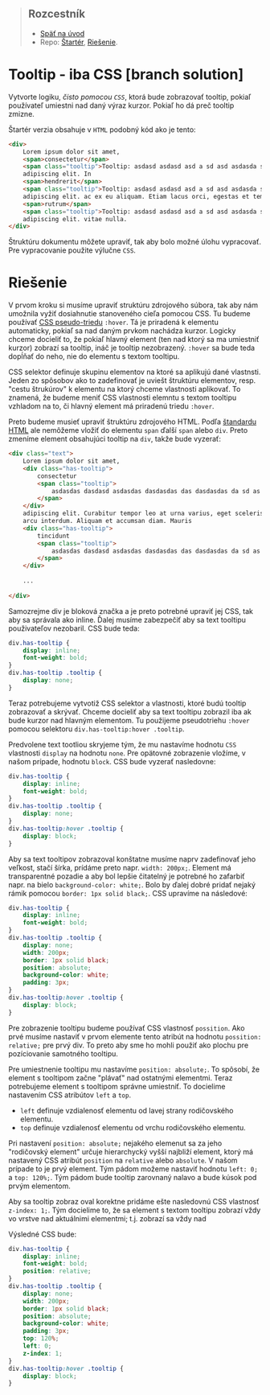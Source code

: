 > ## Rozcestník
> - [Späť na úvod](../../README.md)
> - Repo: [Štartér](/../../tree/main/css/tooltip-css), [Riešenie](/../../tree/solution/css/tooltip-css).

# Tooltip - iba CSS [branch solution]

Vytvorte logiku, _čisto pomocou `CSS`_, ktorá bude zobrazovať tooltip, pokiaľ používateľ umiestni nad daný výraz kurzor.
Pokiaľ ho dá preč tooltip zmizne.

Štartér verzia obsahuje v `HTML` podobný kód ako je tento:
```html
<div>
    Lorem ipsum dolor sit amet, 
    <span>consectetur</span>
    <span class="tooltip">Tooltip: asdasd asdasd asd a sd asd asdasda sda</span> 
    adipiscing elit. In 
    <span>hendrerit</span>
    <span class="tooltip">Tooltip: asdasd asdasd asd a sd asd asdasda sda</span> 
    adipiscing elit. ac ex eu aliquam. Etiam lacus orci, egestas et tempor at, 
    <span>rutrum</span>
    <span class="tooltip">Tooltip: asdasd asdasd asd a sd asd asdasda sda</span> 
    adipiscing elit. vitae nulla.
</div>
```

Štruktúru dokumentu môžete upraviť, tak aby bolo možné úlohu vypracovať. Pre vypracovanie použite výlučne `CSS`.
# Riešenie

V prvom kroku si musíme upraviť struktúru zdrojového súbora, tak aby nám umožnila vyžiť dosiahnutie stanoveného cieľa
pomocou CSS. Tu budeme používať [CSS pseudo-triedu](https://www.w3schools.com/css/css_pseudo_classes.asp) `:hover`.
Tá je priradená k elementu automaticky, pokiaľ sa nad daným prvkom nachádza kurzor. Logicky chceme docieliť to, že pokiaľ
hlavný element (ten nad ktorý sa ma umiestniť kurzor) zobrazí sa tooltip, ináč je tooltip nezobrazený. `:hover` sa bude teda
dopĺňať do neho, nie do elementu s textom tooltipu.

CSS selektor definuje skupinu elementov na ktoré sa aplikujú dané vlastnsti. Jeden zo spôsobov ako to zadefinovať je
uviešt štruktúru elementov, resp. "cestu štrukúrov" k elementu na ktorý chceme vlastnosti aplikovať. To znamená,
že budeme meniť CSS vlastnosti elemntu s textom tooltipu vzhladom na to, či hlavný element má priradenú triedu `:hover`.

Preto budeme musieť upraviť štruktúru zdrojového HTML. Podľa [štandardu HTML](https://html.spec.whatwg.org/multipage/text-level-semantics.html#the-span-element) ale
nemôžeme vložiť do elementu `span` ďalší `span` alebo `div`. Preto zmeníme element obsahujúci tooltip na `div`, takže
bude vyzerať:

```HTML
<div class="text">
    Lorem ipsum dolor sit amet, 
    <div class="has-tooltip">
        consectetur
        <span class="tooltip">
            asdasdas dasdasd asdasdas dasdasdas das dasdasdas da sd as da sd as d
        </span>
    </div>
    adipiscing elit. Curabitur tempor leo at urna varius, eget scelerisque
    arcu interdum. Aliquam et accumsan diam. Mauris 
    <div class="has-tooltip">
        tincidunt
        <span class="tooltip">
            asdasdas dasdasd asdasdas dasdasdas das dasdasdas da sd as da sd as d
        </span>
    </div>
    
    ...
    
</div>
```

Samozrejme div je bloková značka a je preto potrebné upraviť jej CSS, tak aby sa správala ako inline. Ďalej musíme
zabezpečiť aby sa text tooltipu použivateľov nezobaril. CSS bude teda:

```css
div.has-tooltip {
    display: inline;
    font-weight: bold;
}
div.has-tooltip .tooltip {
    display: none;
}
```

Teraz potrebujeme vytvotiž CSS selektor a vlastnosti, ktoré budú tooltip zobrazovať a skrývať. Chceme docieliť aby
sa text tooltipu zobrazil iba ak bude kurzor nad hlavným elementom. Tu použijeme pseudotriehu `:hover` pomocou selektoru
`div.has-tooltip:hover .tooltip`.

Predvolene text tootliou skryjeme tým, že mu nastavíme hodnotu `CSS` vlastnosti `display` na hodnotu `none`. Pre opätovné
zobrazenie vložíme, v našom prípade, hodnotu `block`. CSS bude vyzerať nasledovne:

```css
div.has-tooltip {
    display: inline;
    font-weight: bold;
}
div.has-tooltip .tooltip {
    display: none;
}
div.has-tooltip:hover .tooltip {
    display: block;
}
```
Aby sa text tooltipov zobrazoval konštatne musíme naprv zadefinovať jeho veľkost, stačí šírka, prídáme preto napr.
`width: 200px;`. Element má transparentné pozadie a aby bol lepšie čitatelný je potrebné ho zafarbiť napr. na bielo
`background-color: white;`. Bolo by ďalej dobré pridať nejaký rámik pomocou `border: 1px solid black;`. CSS upravíme na
následové:

```css
div.has-tooltip {
    display: inline;
    font-weight: bold;
}
div.has-tooltip .tooltip {
    display: none;
    width: 200px;
    border: 1px solid black;
    position: absolute;
    background-color: white;
    padding: 3px;
}
div.has-tooltip:hover .tooltip {
    display: block;
}
```


Pre zobrazenie tooltipu budeme používať CSS vlastnosť `possition`. Ako prvé musíme nastaviť v prvom elemente tento
atribút na hodnotu `possition: relative;` pre prvý div. To preto aby sme ho mohli použiť ako plochu pre pozíciovanie
samotného tooltipu.

Pre umiestnenie tooltipu mu nastavíme `position: absolute;`. To spôsobí, že element s tooltipom začne "plávať" nad
ostatnými elementmi. Teraz potrebujeme element s tooltipom správne umiestniť. To docielime nastavením CSS atribútov
`left` a `top`.

- `left` definuje vzdialenosť elementu od lavej strany rodičovského elementu.
- `top` definuje vzdialenosť elementu od vrchu rodičovského elementu.

Pri nastavení `position: absolute;` nejakého elemenut sa za jeho "rodičovský element" určuje hierarchycký vyšší
najbliží element, ktorý má nastavený CSS atribút `position` na `relative` alebo `absolute`. V našom prípade to je
prvý element. Tým pádom možeme nastaviť hodnotu `left: 0;` a `top: 120%;`. Tým pádom bude tooltip zarovnaný nalavo
a bude kúsok pod prvým elementom.

Aby sa tooltip zobraz oval korektne pridáme ešte nasledovnú CSS vlastnosť `z-index: 1;`. Tým docielime to, že sa element
s textom tooltipu zobrazí vždy vo vrstve nad aktuálnimi elementmi; t.j. zobrazí sa vždy nad

Výsledné CSS bude:

```css
div.has-tooltip {
    display: inline;
    font-weight: bold;
    position: relative;
}
div.has-tooltip .tooltip {
    display: none;
    width: 200px;
    border: 1px solid black;
    position: absolute;
    background-color: white;
    padding: 3px;
    top: 120%;
    left: 0;
    z-index: 1;
}
div.has-tooltip:hover .tooltip {
    display: block;
}
```